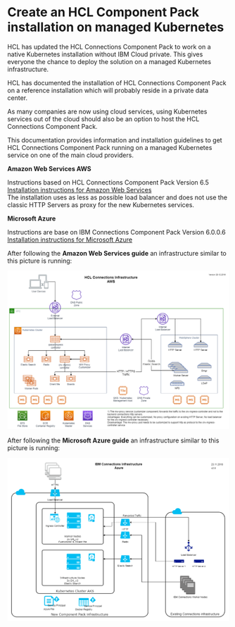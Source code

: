 Create an HCL Component Pack installation on managed Kubernetes
==============================================================

HCL has updated the HCL Connections Component Pack to work on a native Kubernetes installation without IBM Cloud private. This gives everyone the chance to deploy the solution on a managed Kubernetes infrastructure.

HCL has documented the installation of HCL Connections Component Pack on a reference installation which will probably reside in a private data center.

As many companies are now using cloud services, using Kubernetes services out of the cloud should also be an option to host the HCL Connections Component Pack.

This documentation provides information and installation guidelines to get HCL Connections Component Pack running on a managed Kubernetes service on one of the main cloud providers.

__Amazon Web Services AWS__  

Instructions based on HCL Connections Component Pack Version 6.5  
[Installation instructions for Amazon Web Services](AWS/index.md)  
The installation uses as less as possible load balancer and does not use the classic HTTP Servers as proxy for the new Kubernetes services.
  
__Microsoft Azure__

Instructions are base on IBM Connections Component Pack Version 6.0.0.6  
[Installation instructions for Microsoft Azure](Azure/index.md)


After following the __Amazon Web Services guide__ an infrastructure similar to this picture is running:

![Connections Infrastructure AWS](images/HCL_Connections_Infratructure_AWS.png "Connections Infrastructure AWS")


After following the __Microsoft Azure guide__ an infrastructure similar to this picture is running:

![Connections Infrastructure Azure](images/ConnectionsInfrastructureAzure.png "Connections Infrastructure Azure")


